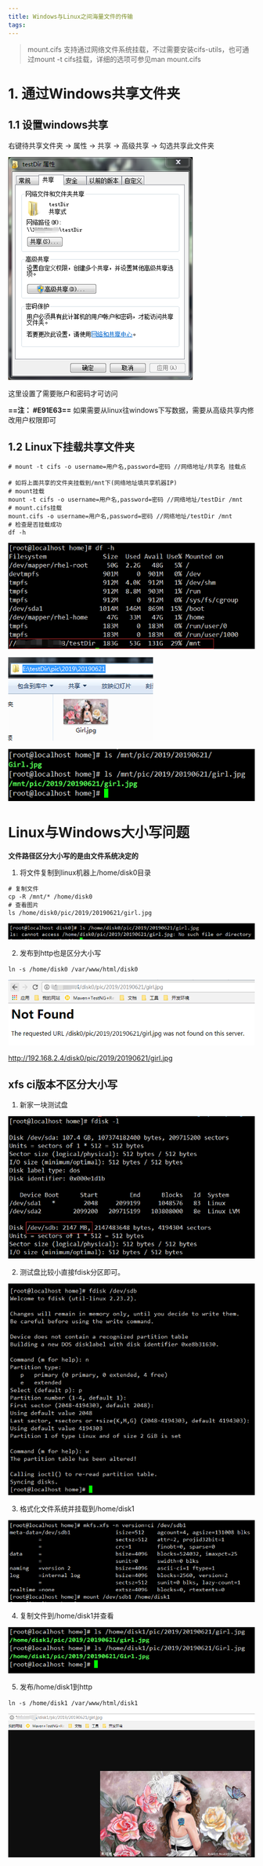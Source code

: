 ```yaml
---
title: Windows与Linux之间海量文件的传输 
tags: 
---
```


> mount.cifs 支持通过网络文件系统挂载，不过需要安装cifs-utils，也可通过mount -t cifs挂载，详细的选项可参见man mount.cifs

# 1. 通过Windows共享文件夹

## 1.1 设置windows共享

右键待共享文件夹 -> 属性 -> 共享 -> 高级共享 -> 勾选共享此文件夹

![共享属性界面](https://www.github.com/hzhang123/bolgFiles/raw/master/xiaoshujiang/1561190068098.png)

这里设置了需要账户和密码才可访问

**==注： #E91E63==** 如果需要从linux往windows下写数据，需要从高级共享内修改用户权限即可

## 1.2 Linux下挂载共享文件夹

``` shell
# mount -t cifs -o username=用户名,password=密码 //网络地址/共享名 挂载点

# 如将上面共享的文件夹挂载到/mnt下(网络地址填共享机器IP)
# mount挂载
mount -t cifs -o username=用户名,password=密码 //网络地址/testDir /mnt
# mount.cifs挂载
mount.cifs -o username=用户名,password=密码 //网络地址/testDir /mnt
# 检查是否挂载成功
df -h
```
![挂载设备](https://www.github.com/hzhang123/bolgFiles/raw/master/xiaoshujiang/1561191178376.png)

![windows下文件](https://www.github.com/hzhang123/bolgFiles/raw/master/xiaoshujiang/1561191439659.png)

![linux挂载点下文件](https://www.github.com/hzhang123/bolgFiles/raw/master/xiaoshujiang/1561191579214.png)

# Linux与Windows大小写问题

**文件路径区分大小写的是由文件系统决定的**

1. 将文件复制到linux机器上/home/disk0目录

``` shell
# 复制文件
cp -R /mnt/* /home/disk0
# 查看图片
ls /home/disk0/pic/2019/20190621/girl.jpg
```
![linux下区分大小写](https://www.github.com/hzhang123/bolgFiles/raw/master/xiaoshujiang/1561193403426.png)

2. 发布到http也是区分大小写

`ln -s /home/disk0 /var/www/html/disk0`

![小写找不到图片](https://www.github.com/hzhang123/bolgFiles/raw/master/xiaoshujiang/1561193565519.png)

http://192.168.2.4/disk0/pic/2019/20190621/girl.jpg


## xfs ci版本不区分大小写

1. 新家一块测试盘

![新加测试盘](https://www.github.com/hzhang123/bolgFiles/raw/master/xiaoshujiang/1561192463497.png)

2. 测试盘比较小直接fdisk分区即可。

![分区](https://www.github.com/hzhang123/bolgFiles/raw/master/xiaoshujiang/1561192975096.png)

3. 格式化文件系统并挂载到/home/disk1

![格式化并挂载](https://www.github.com/hzhang123/bolgFiles/raw/master/xiaoshujiang/1561193196913.png)

4. 复制文件到/home/disk1并查看

![linux下大小写不敏感](https://www.github.com/hzhang123/bolgFiles/raw/master/xiaoshujiang/1561193959009.png)

5. 发布/home/disk1到http

`ln -s /home/disk1 /var/www/html/disk1`

![http中大小写不再敏感](https://www.github.com/hzhang123/bolgFiles/raw/master/xiaoshujiang/1561194041507.png)